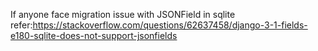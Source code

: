 
If anyone face migration issue with JSONField in sqlite 
refer:https://stackoverflow.com/questions/62637458/django-3-1-fields-e180-sqlite-does-not-support-jsonfields


